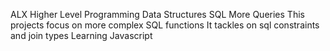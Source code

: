 ALX Higher Level Programming
Data Structures
SQL More Queries
This projects focus on more complex SQL functions
It tackles on sql constraints and join types
Learning Javascript

